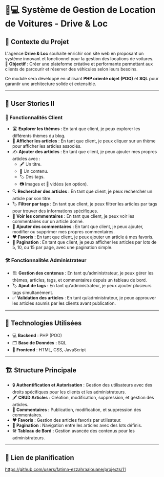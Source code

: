 # 🚗💻 Système de Gestion de Location de Voitures - Drive & Loc

## 🌟 Contexte du Projet
L'agence **Drive & Loc** souhaite enrichir son site web en proposant un système innovant et fonctionnel pour la gestion des locations de voitures.  
🎯 **Objectif** : Créer une plateforme créative et performante permettant aux clients de parcourir et réserver des véhicules selon leurs besoins.

Ce module sera développé en utilisant **PHP orienté objet (POO)** et **SQL** pour garantir une architecture solide et extensible.

---

## 📝 User Stories II

### 👤 Fonctionnalités Client
- 🛣️ **Explorer les thèmes** : En tant que client, je peux explorer les différents thèmes du blog.
- 🚗 **Afficher les articles** : En tant que client, je peux cliquer sur un thème pour afficher les articles associés.
- ✍️ **Ajouter des articles** : En tant que client, je peux ajouter mes propres articles avec :
  - 🖋️ Un titre.
  - 📝 Un contenu.
  - 🏷️ Des tags.
  - 📷 Images et 🎥 vidéos (en option).
- 🔍 **Rechercher des articles** : En tant que client, je peux rechercher un article par son titre.
- 🏷️ **Filtrer par tags** : En tant que client, je peux filtrer les articles par tags pour trouver des informations spécifiques.
- 💬 **Voir les commentaires** : En tant que client, je peux voir les commentaires sur un article donné.
- 💬 **Ajouter des commentaires** : En tant que client, je peux ajouter, modifier ou supprimer mes propres commentaires.
- ❤️ **Favoris** : En tant que client, je peux ajouter un article à mes favoris.
- 📑 **Pagination** : En tant que client, je peux afficher les articles par lots de 5, 10, ou 15 par page, avec une pagination simple.

### 🛠️ Fonctionnalités Administrateur
- 🏗️ **Gestion des contenus** : En tant qu’administrateur, je peux gérer les thèmes, articles, tags, et commentaires depuis un tableau de bord.
- 🏷️ **Ajout de tags** : En tant qu’administrateur, je peux ajouter plusieurs tags simultanément.
- ✅ **Validation des articles** : En tant qu’administrateur, je peux approuver les articles soumis par les clients avant publication.

---

## 🔧 Technologies Utilisées
- 💻 **Backend** : PHP (POO)
- 🗂️ **Base de Données** : SQL
- 🎨 **Frontend** : HTML, CSS, JavaScript

---

## 🏗️ Structure Principale
- 🔒 **Authentification et Autorisation** : Gestion des utilisateurs avec des droits spécifiques pour les clients et les administrateurs.
- 🖋️ **CRUD Articles** : Création, modification, suppression, et gestion des articles.
- 💬 **Commentaires** : Publication, modification, et suppression des commentaires.
- ❤️ **Favoris** : Gestion des articles favoris par utilisateur.
- 📑 **Pagination** : Navigation entre les articles avec des lots définis.
- 🛠️ **Tableau de Bord** : Gestion avancée des contenus pour les administrateurs.

---

## 📁 **Lien de planification**
https://github.com/users/fatima-ezzahraalouane/projects/11
